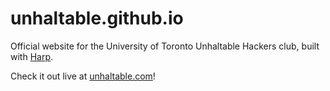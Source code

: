 # unhaltable.github.io

Official website for the University of Toronto Unhaltable Hackers club, built with [Harp](http://harpjs.com/).

Check it out live at [unhaltable.com](http://unhaltable.com)!
